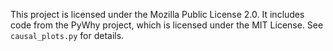 This project is licensed under the Mozilla Public License 2.0.
It includes code from the PyWhy project, which is licensed under the MIT License.
See `causal_plots.py` for details.
